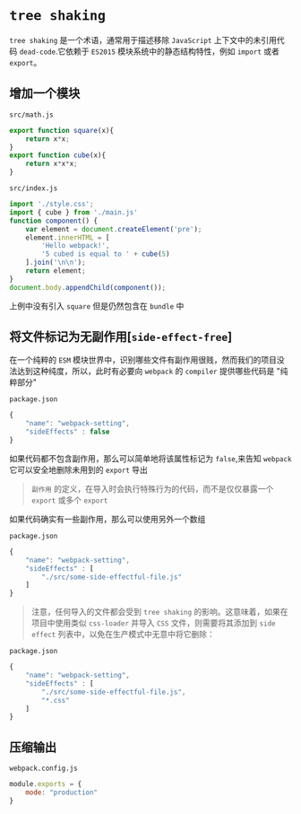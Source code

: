 `tree shaking`
==================

`tree shaking` 是一个术语，通常用于描述移除 `JavaScript` 上下文中的未引用代码 `dead-code`.它依赖于 `ES2015` 模块系统中的静态结构特性，例如 `import` 或者 `export`。

增加一个模块
----------------

`src/math.js`

```javascript
export function square(x){
    return x*x;
}
export function cube(x){
    return x*x*x;
}
```

`src/index.js`

```javascript
import './style.css';
import { cube } from './main.js'
function component() {
    var element = document.createElement('pre');
    element.innerHTML = [
        'Hello webpack!',
        '5 cubed is equal to ' + cube(5)
    ].join('\n\n');
    return element;
}
document.body.appendChild(component());
```

上例中没有引入 `square` 但是仍然包含在 `bundle` 中

将文件标记为无副作用[`side-effect-free`]
------------------------------------

在一个纯粹的 `ESM` 模块世界中，识别哪些文件有副作用很贱，然而我们的项目没法达到这种纯度，所以，此时有必要向 `webpack` 的 `compiler` 提供哪些代码是 "纯粹部分"

`package.json`

```javascript
{
    "name": "webpack-setting",
    "sideEffects" : false
}
```

如果代码都不包含副作用，那么可以简单地将该属性标记为 `false`,来告知 `webpack` 它可以安全地删除未用到的 `export` 导出

>`副作用` 的定义，在导入时会执行特殊行为的代码，而不是仅仅暴露一个 `export` 或多个 `export`

如果代码确实有一些副作用，那么可以使用另外一个数组

`package.json`

```javascript
{
    "name": "webpack-setting",
    "sideEffects" : [
        "./src/some-side-effectful-file.js"
    ]
}
```

>注意，任何导入的文件都会受到 `tree shaking` 的影响。这意味着，如果在项目中使用类似 `css-loader` 并导入 `CSS` 文件，则需要将其添加到 `side effect` 列表中，以免在生产模式中无意中将它删除：

`package.json`

```javascript
{
    "name": "webpack-setting",
    "sideEffects" : [
        "./src/some-side-effectful-file.js",
        "*.css"
    ]
}
```

压缩输出
------------------

`webpack.config.js`

```javascript
module.exports = {
    mode: "production"
}
```